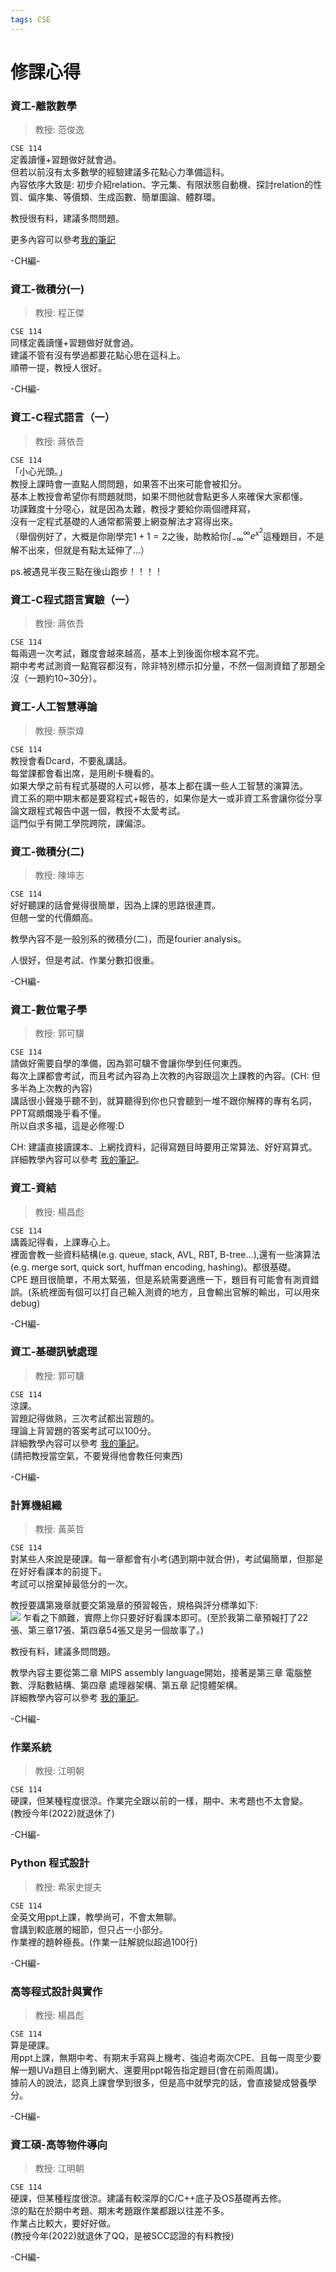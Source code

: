 ```yaml
---
tags: CSE
---
```


# 修課心得

### 資工-離散數學
> 教授: 范俊逸

```CSE 114```  
定義讀懂+習題做好就會過。  
但若以前沒有太多數學的經驗建議多花點心力準備這科。  
內容依序大致是: 初步介紹relation、字元集、有限狀態自動機、探討relation的性質、偏序集、等價類、生成函數、簡單圖論、體群環。  

教授很有料，建議多問問題。

更多內容可以參考[我的筆記](https://github.com/OEmiliatanO/CSE_Note)

-CH編-

### 資工-微積分(一)
> 教授: 程正傑

```CSE 114```  
同樣定義讀懂+習題做好就會過。  
建議不管有沒有學過都要花點心思在這科上。  
順帶一提，教授人很好。

-CH編-

### 資工-C程式語言（一）
> 教授: 蔣依吾

```CSE 114```  
「小心光頭。」  
教授上課時會一直點人問問題，如果答不出來可能會被扣分。  
基本上教授會希望你有問題就問，如果不問他就會點更多人來確保大家都懂。  
功課難度十分噁心，就是因為太難，教授才要給你兩個禮拜寫，  
沒有一定程式基礎的人通常都需要上網查解法才寫得出來。  
（舉個例好了，大概是你剛學完$1+1=2$之後，助教給你$\int^\infty_{-\infty}e^{x^2}$這種題目，不是解不出來，但就是有點太延伸了...）  

ps.被遇見半夜三點在後山跑步！！！！

### 資工-C程式語言實驗（一）
> 教授: 蔣依吾

```CSE 114```  
每兩週一次考試，難度會越來越高，基本上到後面你根本寫不完。  
期中考考試測資一點寬容都沒有，除非特別標示扣分量，不然一個測資錯了那題全沒（一題約10~30分）。  

### 資工-人工智慧導論
> 教授: 蔡崇煒

```CSE 114```  
教授會看Dcard，不要亂講話。  
每堂課都會看出席，是用刷卡機看的。  
如果大學之前有程式基礎的人可以修，基本上都在講一些人工智慧的演算法。  
資工系的期中期末都是要寫程式+報告的，如果你是大一或非資工系會讓你從分享論文跟程式報告中選一個，教授不太愛考試。  
這門似乎有開工學院跨院，課偏涼。

### 資工-微積分(二)
> 教授: 陳坤志

```CSE 114```  
好好聽課的話會覺得很簡單，因為上課的思路很連貫。  
但翹一堂的代價頗高。  

教學內容不是一般別系的微積分(二)，而是fourier analysis。

人很好，但是考試、作業分數扣很重。

-CH編-

### 資工-數位電子學
> 教授: 郭可驥

```CSE 114```  
請做好需要自學的準備，因為郭可驥不會讓你學到任何東西。  
每次上課都會考試，而且考試內容為上次教的內容跟這次上課教的內容。(CH: 但多半為上次教的內容)  
講話很小聲幾乎聽不到，就算聽得到你也只會聽到一堆不跟你解釋的專有名詞，PPT寫頗爛幾乎看不懂。  
所以自求多福，這是必修喔:D

CH: 建議直接讀課本、上網找資料，記得寫題目時要用正常算法、好好寫算式。  
詳細教學內容可以參考 [我的筆記](https://github.com/OEmiliatanO/CSE_Note)。  

### 資工-資結
> 教授: 楊昌彪

```CSE 114```  
講義記得看，上課專心上。  
裡面會教一些資料結構(e.g. queue, stack, AVL, RBT, B-tree...),還有一些演算法(e.g. merge sort, quick sort, huffman encoding, hashing)。都很基礎。  
CPE 題目很簡單，不用太緊張，但是系統需要適應一下，題目有可能會有測資錯誤。(系統裡面有個可以打自己輸入測資的地方，且會輸出官解的輸出，可以用來debug)

-CH編-

### 資工-基礎訊號處理
> 教授: 郭可驥

```CSE 114```  
涼課。  
習題記得做熟，三次考試都出習題的。  
理論上背習題的答案考試可以100分。  
詳細教學內容可以參考 [我的筆記](https://github.com/OEmiliatanO/CSE_Note)。  
(請把教授當空氣，不要覺得他會教任何東西)

-CH編-

### 計算機組織
> 教授: 黃英哲

```CSE 114```  
對某些人來說是硬課。每一章都會有小考(遇到期中就合併)，考試偏簡單，但那是在好好看課本的前提下。  
考試可以捨棄掉最低分的一次。  

教授要講第幾章就要交第幾章的預習報告，規格與評分標準如下:  
![](https://i.imgur.com/4vDSpiP.png)
乍看之下頗難，實際上你只要好好看課本即可。(至於我第二章預報打了22張、第三章17張、第四章54張又是另一個故事了。)

教授有料，建議多問問題。

教學內容主要從第二章 MIPS assembly language開始，接著是第三章 電腦整數、浮點數結構、第四章 處理器架構、第五章 記憶體架構。  
詳細教學內容可以參考 [我的筆記](https://github.com/OEmiliatanO/CSE_Note)。  

-CH編-

### 作業系統
> 教授: 江明朝

```CSE 114```  
硬課，但某種程度很涼。作業完全跟以前的一樣，期中、末考題也不太會變。  
(教授今年(2022)就退休了)  

-CH編-

### Python 程式設計
> 教授: 希家史提夫

```CSE 114```  
全英文用ppt上課，教學尚可，不會太無聊。  
會講到較底層的細節，但只占一小部分。  
作業裡的題幹極長。(作業一註解貌似超過100行)

-CH編-

### 高等程式設計與實作
> 教授: 楊昌彪

```CSE 114```  
算是硬課。  
用ppt上課，無期中考、有期末手寫與上機考、強迫考兩次CPE、且每一周至少要解一題UVa題目上傳到網大、還要用ppt報告指定題目(會在前兩周講)。  
據前人的說法，認真上課會學到很多，但是高中就學完的話，會直接變成營養學分。

-CH編-

### 資工碩-高等物件導向
> 教授: 江明朝

```CSE 114```  
硬課，但某種程度很涼。建議有較深厚的C/C++底子及OS基礎再去修。  
涼的點在於期中考題、期末考題跟作業都跟以往差不多。  
作業占比較大，要好好做。  
(教授今年(2022)就退休了QQ，是被SCC認證的有料教授)  

-CH編-
